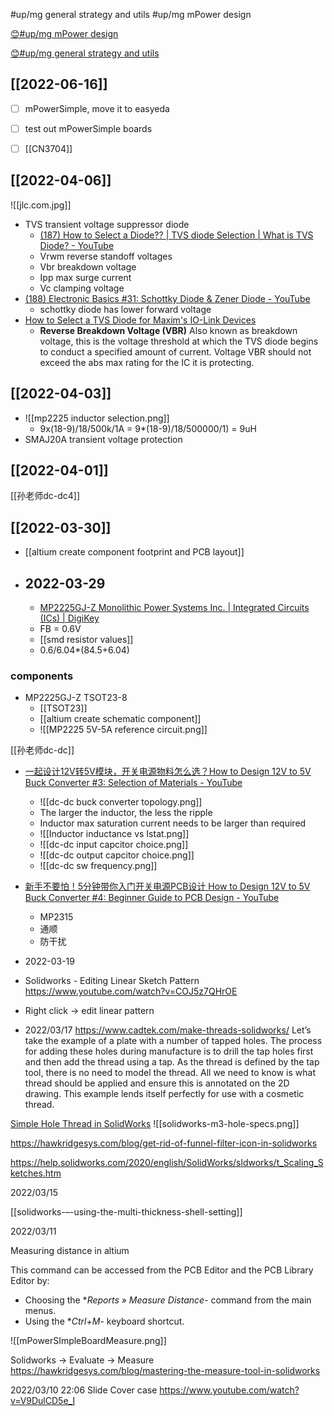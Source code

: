 #up/mg general strategy and utils
#up/mg mPower design


[😊#up/mg mPower design](https://47.111.95.20:6001/user/1/start/%23up%2Fmg%20mPower%20design)

[😊#up/mg general strategy and utils](https://47.111.95.20:6001/user/1/start/%23up%2Fmg%20general%20strategy%20and%20utils)

## [[2022-06-16]]
- [ ] mPowerSimple, move it to easyeda
- [ ] test out mPowerSimple boards

- [ ] [[CN3704]]

## [[2022-04-06]]

![[jlc.com.jpg]]

- TVS transient voltage suppressor diode
	- [(187) How to Select a Diode?? | TVS diode Selection | What is TVS Diode? - YouTube](https://www.youtube.com/watch?v=d6jllSmmwkE)
	- Vrwm reverse standoff voltages
	- Vbr breakdown voltage
	- Ipp max surge current
	- Vc clamping voltage
- [(188) Electronic Basics #31: Schottky Diode & Zener Diode - YouTube](https://www.youtube.com/watch?v=GtH8lAzQf2A)
	- schottky diode has lower forward voltage
- [How to Select a TVS Diode for Maxim's IO-Link Devices](https://www.maximintegrated.com/en/design/technical-documents/app-notes/6/6965.html)
	- **Reverse Breakdown Voltage (VBR)**  Also known as breakdown voltage, this is the voltage threshold at which the TVS diode begins to conduct a specified amount of current. Voltage VBR should not exceed the abs max rating for the IC it is protecting.

## [[2022-04-03]]
- ![[mp2225 inductor selection.png]]
	- 9x(18-9)/18/500k/1A = 9*(18-9)/18/500000/1) = 9uH
- SMAJ20A transient voltage protection


## [[2022-04-01]]

[[孙老师dc-dc4]]


## [[2022-03-30]]
- [[altium create component footprint and PCB layout]]

- ## 2022-03-29
	- [MP2225GJ-Z Monolithic Power Systems Inc. | Integrated Circuits (ICs) | DigiKey](https://www.digikey.com/en/products/detail/monolithic-power-systems-inc/MP2225GJ-Z/7361392)
	- FB = 0.6V
	- [[smd resistor values]]
	- 0.6/6.04*(84.5+6.04)

### components
- MP2225GJ-Z TSOT23-8
	- [[TSOT23]]
	- [[altium create schematic component]]
	- ![[MP2225 5V-5A reference circuit.png]]

[[孙老师dc-dc]]

- [一起设计12V转5V模块，开关电源物料怎么选？How to Design 12V to 5V Buck Converter #3: Selection of Materials - YouTube](https://www.youtube.com/watch?v=hwi66PWVf_I)
	- ![[dc-dc buck converter topology.png]]
	- The larger the inductor, the less the ripple
	- Inductor max saturation current needs to be larger than required
	- ![[Inductor inductance vs Istat.png]]
	- ![[dc-dc input capcitor choice.png]]
	- ![[dc-dc output capcitor choice.png]]
	- ![[dc-dc sw frequency.png]]

- [新手不要怕！5分钟带你入门开关电源PCB设计 How to Design 12V to 5V Buck Converter #4: Beginner Guide to PCB Design - YouTube](https://www.youtube.com/watch?v=W3furVRQ9UQ&list=PLBpCr1fi_kFbyh0TMSjQk9jeb3ThH9svX&index=4)
	- MP2315
	- 通顺
	- 防干扰


- 2022-03-19
- Solidworks - Editing Linear Sketch Pattern https://www.youtube.com/watch?v=COJ5z7QHrOE
 - Right click -> edit linear pattern


- 2022/03/17
https://www.cadtek.com/make-threads-solidworks/
		Let’s take the example of a plate with a number of tapped holes. The process for adding these holes during manufacture is to drill the tap holes first and then add the thread using a tap. As the thread is defined by the tap tool, there is no need to model the thread. All we need to know is what thread should be applied and ensure this is annotated on the 2D drawing. This example lends itself perfectly for use with a cosmetic thread.
	
[Simple Hole Thread in SolidWorks](https://www.youtube.com/watch?v=fV1dvy3C7Xw)
![[solidworks-m3-hole-specs.png]]

https://hawkridgesys.com/blog/get-rid-of-funnel-filter-icon-in-solidworks

https://help.solidworks.com/2020/english/SolidWorks/sldworks/t_Scaling_Sketches.htm


2022/03/15

[[solidworks-–-using-the-multi-thickness-shell-setting]]

2022/03/11

Measuring distance in altium

This command can be accessed from the PCB Editor and the PCB Library Editor by:

-   Choosing the **Reports » Measure Distance*- command from the main menus.
-   Using the **Ctrl+M*- keyboard shortcut.

![[mPowerSImpleBoardMeasure.png]]

Solidworks -> Evaluate -> Measure
https://hawkridgesys.com/blog/mastering-the-measure-tool-in-solidworks

2022/03/10 22:06
Slide Cover case
https://www.youtube.com/watch?v=V9DulCD5e_I

